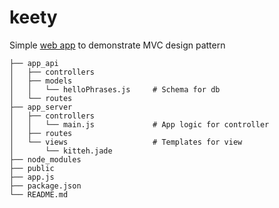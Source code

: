 # keety
Simple [web app](https://keety.herokuapp.com/) to demonstrate MVC design pattern

```
├── app_api                     
│   ├── controllers
│   ├── models
│   │   └── helloPhrases.js     # Schema for db
│   └── routes
├── app_server                  
│   ├── controllers
│   │   └── main.js             # App logic for controller
│   ├── routes
│   └── views                   # Templates for view
│       └── kitteh.jade
├── node_modules                
├── public                     
├── app.js                      
├── package.json                
└── README.md
```
